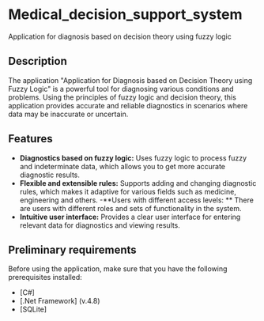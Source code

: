 # Medical_decision_support_system
Application for diagnosis based on decision theory using fuzzy logic

## Description

The application "Application for Diagnosis based on Decision Theory using Fuzzy Logic" is a powerful tool for diagnosing various conditions and problems. Using the principles of fuzzy logic and decision theory, this application provides accurate and reliable diagnostics in scenarios where data may be inaccurate or uncertain.

## Features

- **Diagnostics based on fuzzy logic:** Uses fuzzy logic to process fuzzy and indeterminate data, which allows you to get more accurate diagnostic results.
- **Flexible and extensible rules:** Supports adding and changing diagnostic rules, which makes it adaptive for various fields such as medicine, engineering and others.
-**Users with different access levels: ** There are users with different roles and sets of functionality in the system.
- **Intuitive user interface:** Provides a clear user interface for entering relevant data for diagnostics and viewing results.

## Preliminary requirements

Before using the application, make sure that you have the following prerequisites installed:

- [C#]
- [.Net Framework] (v.4.8)
- [SQLite]
